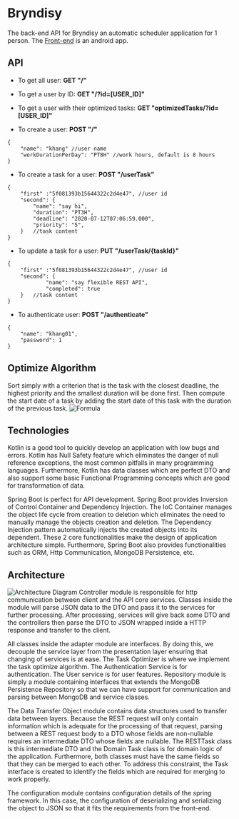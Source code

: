 # Bryndisy
The back-end API for Bryndisy an automatic scheduler application for 1 person.
The [Front-end](https://github.com/VTKien0310/Bryndisy) is an android app.
## API
* To get all user: __GET "/"__

* To get a user by ID: __GET "/?id=[USER_ID]"__

* To get a user with their optimized tasks: __GET "optimizedTasks/?id=[USER_ID]"__

* To create a user: __POST "/"__
```
{
    "name": "khang" //user name
    "workDurationPerDay": "PT8H" //work hours, default is 8 hours
}
```

* To create a task for a user: __POST "/userTask"__
```
{
    "first" :"5f081393b15644322c2d4e47", //user id
    "second": {
        "name": "say hi",
        "duration": "PT3H",
        "deadline": "2020-07-12T07:06:59.000",
        "priority": "5",
    }   //task content
}
```

* To update a task for a user: __PUT "/userTask/{taskId}"__
```
{
    "first" :"5f081393b15644322c2d4e47", //user id
    "second": {
            "name": "say flexible REST API",
            "completed": true
    }   //task content
}
```

* To authenticate user: __POST "/authenticate"__
```
{
    "name": "khang01",
    "password": 1
}
```
## Optimize Algorithm
Sort simply with a criterion that is the task with the closest deadline, the highest priority and the smallest duration will be done first. Then compute the start date of a task by adding the start date of this task with the duration of the previous task.
![Formula](https://lh6.googleusercontent.com/B12rNdkUbkt9rCg1hcG1to1V30VWbJZgSZOhHNG00Ktrbl8FLtQ5YDOFuwsjSurFLtKbCzKhE00ou8xOfCazmRsxk6FsuOq6Pj0dmWq_)

## Technologies
Kotlin is a good tool to quickly develop an application with low bugs and errors. Kotlin has Null Safety feature which eliminates the danger of null reference exceptions, the most common pitfalls in many programming languages. Furthermore, Kotlin has data classes which are perfect DTO and also support some basic Functional Programming concepts which are good for transformation of data.

Spring Boot is perfect for API development. Spring Boot provides Inversion of Control Container and Dependency Injection. The IoC Container manages the object life cycle from creation to deletion which eliminates the need to manually manage the objects creation and deletion. The Dependency Injection pattern automatically injects the created objects into its dependent. These 2 core functionalities make the design of application architecture simple. Furthermore, Spring Boot also provides functionalities such as ORM, Http Communication, MongoDB Persistence, etc.

## Architecture
![Architecture Diagram](https://lh6.googleusercontent.com/UV_3mdIEPODVTffgxJtMP_SD8SqluRrcUAxdUaZH0J3ZE7D4GmI07_HvoZsfmUD2EuJqJySlXuSNGeez5TcTFvveyY_RndDYwukNDRCV)
Controller module is responsible for http communication between client and the API core services. Classes inside the module will parse JSON data to the DTO and pass it to the services for further processing. After processing, services will give back some DTO and the controllers then parse the DTO to JSON wrapped inside a HTTP response and transfer to the client.

All classes inside the adapter module are interfaces. By doing this, we decouple the service layer from the presentation layer ensuring that changing of services is at ease. The Task Optimizer is where we implement the task optimize algorithm. The Authentication Service is for authentication. The User service is for user features.
Repository module is simply a module containing interfaces that extends the MongoDB Persistence Repository so that we can have support for communication and parsing between MongoDB and service classes.

The Data Transfer Object module contains data structures used to transfer data between layers. Because the REST request will only contain information which is adequate for the processing of that request, parsing between a REST request body to a DTO whose fields are non-nullable requires an intermediate DTO whose fields are nullable. The RESTTask class is this intermediate DTO and the Domain Task class is for domain logic of the application. Furthermore, both classes must have the same fields so that they can be merged to each other. To address this constraint, the Task interface is created to identify the fields which are required for merging to work properly.

The configuration module contains configuration details of the spring framework. In this case, the configuration of deserializing and serializing the object to JSON so that it fits the requirements from the front-end.

